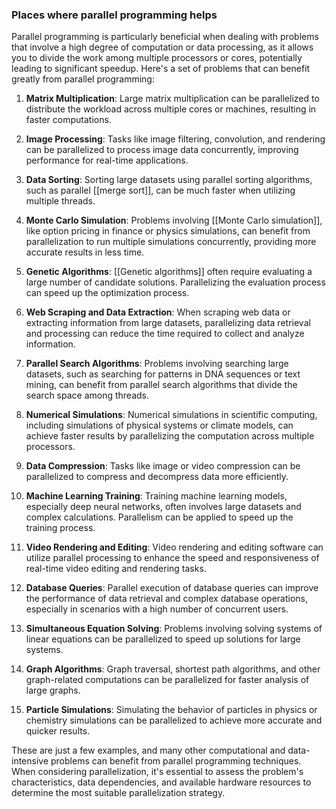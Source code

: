 ### Places where parallel programming helps
Parallel programming is particularly beneficial when dealing with problems that involve a high degree of computation or data processing, as it allows you to divide the work among multiple processors or cores, potentially leading to significant speedup. Here's a set of problems that can benefit greatly from parallel programming:

1. **Matrix Multiplication**: Large matrix multiplication can be parallelized to distribute the workload across multiple cores or machines, resulting in faster computations.

2. **Image Processing**: Tasks like image filtering, convolution, and rendering can be parallelized to process image data concurrently, improving performance for real-time applications.

3. **Data Sorting**: Sorting large datasets using parallel sorting algorithms, such as parallel [[merge sort]], can be much faster when utilizing multiple threads.

4. **Monte Carlo Simulation**: Problems involving [[Monte Carlo simulation]], like option pricing in finance or physics simulations, can benefit from parallelization to run multiple simulations concurrently, providing more accurate results in less time.

5. **Genetic Algorithms**: [[Genetic algorithms]] often require evaluating a large number of candidate solutions. Parallelizing the evaluation process can speed up the optimization process.

6. **Web Scraping and Data Extraction**: When scraping web data or extracting information from large datasets, parallelizing data retrieval and processing can reduce the time required to collect and analyze information.

7. **Parallel Search Algorithms**: Problems involving searching large datasets, such as searching for patterns in DNA sequences or text mining, can benefit from parallel search algorithms that divide the search space among threads.

8. **Numerical Simulations**: Numerical simulations in scientific computing, including simulations of physical systems or climate models, can achieve faster results by parallelizing the computation across multiple processors.

9. **Data Compression**: Tasks like image or video compression can be parallelized to compress and decompress data more efficiently.

10. **Machine Learning Training**: Training machine learning models, especially deep neural networks, often involves large datasets and complex calculations. Parallelism can be applied to speed up the training process.

11. **Video Rendering and Editing**: Video rendering and editing software can utilize parallel processing to enhance the speed and responsiveness of real-time video editing and rendering tasks.

12. **Database Queries**: Parallel execution of database queries can improve the performance of data retrieval and complex database operations, especially in scenarios with a high number of concurrent users.

13. **Simultaneous Equation Solving**: Problems involving solving systems of linear equations can be parallelized to speed up solutions for large systems.

14. **Graph Algorithms**: Graph traversal, shortest path algorithms, and other graph-related computations can be parallelized for faster analysis of large graphs.

15. **Particle Simulations**: Simulating the behavior of particles in physics or chemistry simulations can be parallelized to achieve more accurate and quicker results.

These are just a few examples, and many other computational and data-intensive problems can benefit from parallel programming techniques. When considering parallelization, it's essential to assess the problem's characteristics, data dependencies, and available hardware resources to determine the most suitable parallelization strategy.

